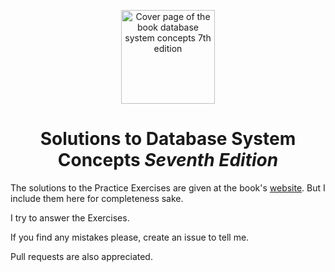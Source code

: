 <!-- ![Cover page of the book database system concepts 7th edition](https://www.db-book.com/images/db7-cover.jpg) -->
<p align="center">
  <img src="https://www.db-book.com/images/db7-cover.jpg" height="150" alt="Cover page of the book database system concepts 7th edition">
</p>

<div align="center">

# Solutions to **Database System Concepts** _Seventh Edition_
 
</div>

The solutions to the Practice Exercises are given at the book's [website](https://www.db-book.com/Practice-Exercises/index-solu.html). But I include them here for completeness sake. 


I try to answer the Exercises.

If you find any mistakes please, create an issue to tell me.

Pull requests are also appreciated. 
